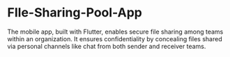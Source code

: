 # FIle-Sharing-Pool-App
The mobile app, built with Flutter, enables secure file sharing among teams within an organization. It ensures confidentiality by concealing files shared via personal channels like chat from both sender and receiver teams. 
